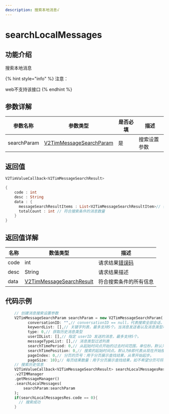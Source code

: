 ```yaml
---
description: 搜索本地消息√
---
```


# searchLocalMessages

## 功能介绍

搜索本地消息

{% hint style="info" %}
注意： 

web不支持该接口
{% endhint %}

## 参数详解

| 参数名称        | 参数类型                                                                           | 是否必填 | 描述     |
| ----------- | ------------------------------------------------------------------------------ | ---- | ------ |
| searchParam | [V2TimMessageSearchParam](../guan-jian-lei/message/v2timmessagesearchparam.md) | 是    | 搜索设置参数 |

## 返回值

```dart
V2TimValueCallback<V2TimMessageSearchResult>

{
    code : int
    desc : String
    data : {
      messageSearchResultItems : List<V2TimMessageSearchResultItem>// 符合搜索条件的消息列表
      totalCount : int // 符合搜索条件的消息数量
    }
}
```

## 返回值详解

| 名称   | 数值类型                                                                             | 描述                                                             |
| ---- | -------------------------------------------------------------------------------- | -------------------------------------------------------------- |
| code | int                                                                              | 请求结果[错误码](https://cloud.tencent.com/document/product/269/1671) |
| desc | String                                                                           | 请求结果描述                                                         |
| data | [V2TimMessageSearchResult](../guan-jian-lei/message/v2timmessagesearchresult.md) | 符合搜索条件的所有信息                                                    |

## 代码示例  &#x20;

```dart
    // 创建消息搜索设置参数
    V2TimMessageSearchParam searchParam = new V2TimMessageSearchParam(
          conversationID: "",// conversationID == null，代表搜索全部会话，conversationID != null，代表搜索指定会话。
          keywordList: [],// 关键字列表，最多支持5个。当消息发送者以及消息类型均未指定时，关键字列表必须非空；否则，关键字列表可以为空。
          type: 0,// 获取历史消息类型
          userIDList: [],// 指定 userID 发送的消息，最多支持5个。
          messageTypeList: [],// 消息类型过滤列表
          searchTimePeriod: 0,// 从起始时间点开始的过去时间范围，单位秒。默认为0即代表不限制时间范围，传24x60x60代表过去一天。
          searchTimePosition: 0,// 搜索的起始时间点。默认为0即代表从现在开始搜索。UTC 时间戳，单位：秒
          pageIndex: 0,// 分页的页号：用于分页展示查找结果，从零开始起步。
          pageSize: 10);// 每页结果数量：用于分页展示查找结果，如不希望分页可将其设置成 0，但如果结果太多，可能会带来性能问题。默认为100。
    // 搜索历史信息
    V2TimValueCallback<V2TimMessageSearchResult> searchLocalMessagesRes = await TencentImSDKPlugin
    .v2TIMManager
    .getMessageManager()
    .searchLocalMessages(
        searchParam:searchParam
    );
    if(searchLocalMessagesRes.code == 0){
      // 搜索成功
    }
  
```

